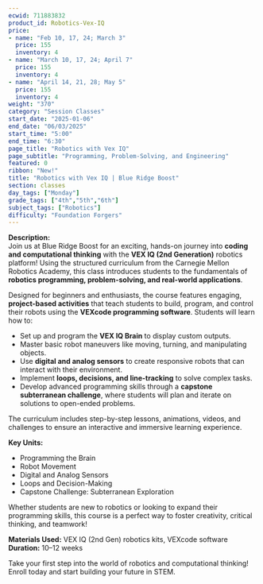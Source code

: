 ```yaml
---
ecwid: 711883832
product_id: Robotics-Vex-IQ
price:
- name: "Feb 10, 17, 24; March 3"
  price: 155
  inventory: 4
- name: "March 10, 17, 24; April 7"
  price: 155
  inventory: 4
- name: "April 14, 21, 28; May 5"
  price: 155
  inventory: 4
weight: "370"
category: "Session Classes"
start_date: "2025-01-06"
end_date: "06/03/2025"
start_time: "5:00"
end_time: "6:30"
page_title: "Robotics with Vex IQ"
page_subtitle: "Programming, Problem-Solving, and Engineering"
featured: 0
ribbon: "New!"
title: "Robotics with Vex IQ | Blue Ridge Boost"
section: classes
day_tags: ["Monday"]
grade_tags: ["4th","5th","6th"]
subject_tags: ["Robotics"]
difficulty: "Foundation Forgers"
---
```

<p><strong>Description:</strong><br> Join us at Blue Ridge Boost for an exciting, hands-on journey into <strong>coding and computational thinking</strong> with the <strong>VEX IQ (2nd Generation)</strong> robotics platform! Using the structured curriculum from the Carnegie Mellon Robotics Academy, this class introduces students to the fundamentals of <strong>robotics programming, problem-solving, and real-world applications</strong>.</p><p>Designed for beginners and enthusiasts, the course features engaging, <strong>project-based activities</strong> that teach students to build, program, and control their robots using the <strong>VEXcode programming software</strong>. Students will learn how to:</p><ul> <li>Set up and program the <strong>VEX IQ Brain</strong> to display custom outputs.</li> <li>Master basic robot maneuvers like moving, turning, and manipulating objects.</li> <li>Use <strong>digital and analog sensors</strong> to create responsive robots that can interact with their environment.</li> <li>Implement <strong>loops, decisions, and line-tracking</strong> to solve complex tasks.</li> <li>Develop advanced programming skills through a <strong>capstone subterranean challenge</strong>, where students will plan and iterate on solutions to open-ended problems.</li> </ul><p>The curriculum includes step-by-step lessons, animations, videos, and challenges to ensure an interactive and immersive learning experience.</p><p><strong>Key Units:</strong></p><ul> <li>Programming the Brain</li> <li>Robot Movement</li> <li>Digital and Analog Sensors</li> <li>Loops and Decision-Making</li> <li>Capstone Challenge: Subterranean Exploration</li> </ul><p>Whether students are new to robotics or looking to expand their programming skills, this course is a perfect way to foster creativity, critical thinking, and teamwork!</p><p> <strong>Materials Used:</strong> VEX IQ (2nd Gen) robotics kits, VEXcode software<br> <strong>Duration:</strong> 10–12 weeks</p><p>Take your first step into the world of robotics and computational thinking! Enroll today and start building your future in STEM.</p>
